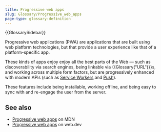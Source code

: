 ```yaml
---
title: Progressive web apps
slug: Glossary/Progressive_web_apps
page-type: glossary-definition
---
```


{{GlossarySidebar}}

Progressive web applications (PWA) are applications that are built using web platform technologies, but that provide a user experience like that of a platform-specific app.

These kinds of apps enjoy enjoy all the best parts of the Web — such as discoverability via search engines, being linkable via {{Glossary("URL")}}s, and working across multiple form factors, but are progressively enhanced with modern APIs (such as [Service Workers](/en-US/docs/Web/API/Service_Worker_API) and [Push](/en-US/docs/Web/API/Push_API)).

These features include being installable, working offline, and being easy to sync with and re-engage the user from the server.

## See also

- [Progressive web apps](/en-US/docs/Web/Progressive_web_apps) on MDN
- [Progressive web apps](https://web.dev/progressive-web-apps/) on web.dev
